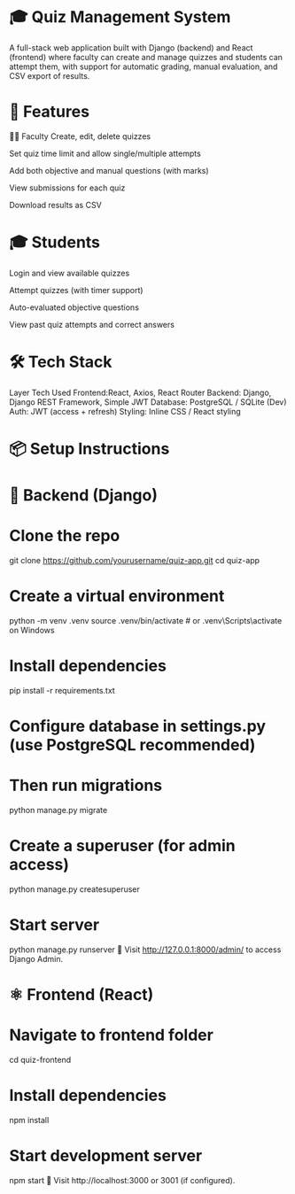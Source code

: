 # 🎓 Quiz Management System
A full-stack web application built with Django (backend) and React (frontend) where faculty can create and manage quizzes and students can attempt them, with support for automatic grading, manual evaluation, and CSV export of results.

# 🚀 Features
👨‍🏫 Faculty
Create, edit, delete quizzes

Set quiz time limit and allow single/multiple attempts

Add both objective and manual questions (with marks)

View submissions for each quiz

Download results as CSV

# 🎓 Students
Login and view available quizzes

Attempt quizzes (with timer support)

Auto-evaluated objective questions

View past quiz attempts and correct answers

# 🛠️ Tech Stack
Layer	Tech Used
Frontend:React, Axios, React Router
Backend:	Django, Django REST Framework, Simple JWT
Database:	PostgreSQL / SQLite (Dev)
Auth:	JWT (access + refresh)
Styling:	Inline CSS / React styling

# 📦 Setup Instructions
# 🐍 Backend (Django)

# Clone the repo
git clone https://github.com/yourusername/quiz-app.git
cd quiz-app

# Create a virtual environment
python -m venv .venv
source .venv/bin/activate  # or .venv\Scripts\activate on Windows

# Install dependencies
pip install -r requirements.txt

# Configure database in settings.py (use PostgreSQL recommended)
# Then run migrations
python manage.py migrate

# Create a superuser (for admin access)
python manage.py createsuperuser

# Start server
python manage.py runserver
📌 Visit http://127.0.0.1:8000/admin/ to access Django Admin.

# ⚛️ Frontend (React)

# Navigate to frontend folder
cd quiz-frontend

# Install dependencies
npm install

# Start development server
npm start
📌 Visit http://localhost:3000 or 3001 (if configured).
